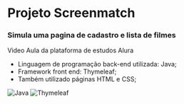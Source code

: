 # Projeto Screenmatch

### Simula uma pagina de cadastro e lista de filmes
Video Aula da plataforma de estudos Alura

* Linguagem de programação back-end utilizada: Java;
* Framework front end: Thymeleaf;
* Também utilizado páginas HTML e CSS;


![Java](https://img.shields.io/badge/java-%23ED8B00.svg?style=for-the-badge&logo=openjdk&logoColor=white)
![Thymeleaf](https://img.shields.io/badge/Thymeleaf-%23005C0F.svg?style=for-the-badge&logo=Thymeleaf&logoColor=white)
